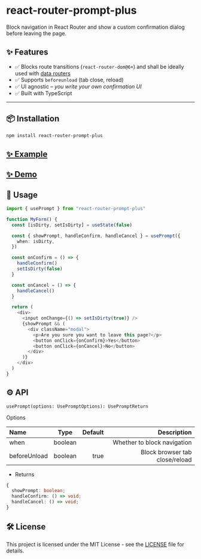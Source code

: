 # react-router-prompt-plus

Block navigation in React Router and show a custom confirmation dialog before leaving the page.

## ✨ Features

- ✅ Blocks route transitions (`react-router-dom@6+`) and shall be ideally used with [data routers](https://reactrouter.com/6.28.1/routers/picking-a-router#using-v64-data-apis)
- ✅ Supports `beforeunload` (tab close, reload)
- ✅ UI agnostic – _you write your own confirmation UI_
- ✅ Built with TypeScript

---

## 📦 Installation

```bash
npm install react-router-prompt-plus
```

## [✨ Example](https://github.com/rock288/react-router-prompt-plus/blob/main/example/my-app/src/App.tsx)

## [✨ Demo](https://github.com/rock288/react-router-prompt-plus/blob/main/example/my-app/src/App.tsx)

## 🚀 Usage

```typescript
import { usePrompt } from "react-router-prompt-plus"

function MyForm() {
  const [isDirty, setIsDirty] = useState(false)

  const { showPrompt, handleConfirm, handleCancel } = usePrompt({
    when: isDirty,
  })

  const onConfirm = () => {
    handleConfirm()
    setIsDirty(false)
  }

  const onCancel = () => {
    handleCancel()
  }

  return (
    <div>
      <input onChange={() => setIsDirty(true)} />
      {showPrompt && (
        <div className="modal">
          <p>Are you sure you want to leave this page?</p>
          <button onClick={onConfirm}>Yes</button>
          <button onClick={onCancel}>No</button>
        </div>
      )}
    </div>
  )
}
```

## ⚙️ API

`usePrompt(options: UsePromptOptions): UsePromptReturn`

Options

| Name         |  Type   | Default |                    Description |
| :----------- | :-----: | ------: | -----------------------------: |
| when         | boolean |         |    Whether to block navigation |
| beforeUnload | boolean |    true | Block browser tab close/reload |

- Returns

```typescript
{
  showPrompt: boolean;
  handleConfirm: () => void;
  handleCancel: () => void;
}
```

## 🛠️ License

This project is licensed under the MIT License - see the [LICENSE](./LICENSE) file for details.
